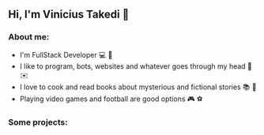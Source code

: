## Hi, I'm Vinicius Takedi :wave:

### About me:
* I'm FullStack Developer :computer: :floppy_disk: 
* I like to program, bots, websites and whatever goes through my head :robot: :envelope:
* I love to cook and read books about mysterious and fictional stories :books: :newspaper:
* Playing video games and football are good options :video_game: :soccer:

### Some projects:
